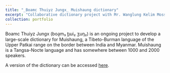 ```yaml
---
title: "_Boamc Thuiyz Jungx_ Muishaung dictionary"
excerpt: "Collaborative dictionary project with Mr. Wanglung Kelim Mossang of Arunachal Pradesh for the Muishaung language, a Tibeto-Burman variety spoken on the India/Myanmar border. 2015 – present. Development of tools to collaborate remotely in the creation and management of a database and a corresponding mobile phone app for community use."
collection: portfolio
---
```


Boamc Thuiyz Jungx (boa̯m₃ t̪ɯi₂ ʒuŋ₂) is an ongoing project to develop a large-scale dictionary for Muishaung, a Tibeto-Burman language of the Upper Patkai range on the border between India and Myanmar. Muishaung is a Tangsa-Nocte language and has somewhere between 1000 and 2000 speakers.

A version of the dictionary can be accessed [here](https://xyy.tw/ms).
